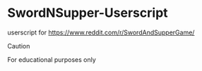 # SwordNSupper-Userscript
userscript for https://www.reddit.com/r/SwordAndSupperGame/

> [!CAUTION]
> For educational purposes only
